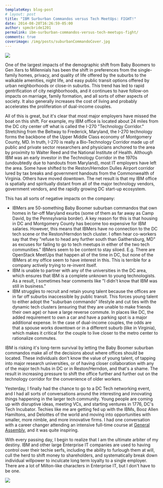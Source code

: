 ```yaml
---
templateKey: blog-post
# layout: post
title: "IBM Surburban Commandos versus Tech MeetUps: FIGHT!"
date: 2014-08-28T16:26:59-05:00 
author: spmcbride1201
permalink: ibm-surburban-commandos-versus-tech-meetups-fight/
comments: true
coverimage: /img/posts/suburbanCommandoCover.jpg
---
```


![ ]({{site.baseurl}}/img/posts/suburban-commando.jpg)

One of the largest impacts of the demographic shift from Baby Boomers to Gen Xers to Millennials has been the shift in preferences from the single-family homes, privacy, and quality of life offered by the suburbs to the walkable amenities, night life, and easy public transit options offered by urban neighborhoods or close-in suburbs. This trend has led to rapid gentrification of city neighborhoods, and it continues to have follow-on impacts on marriage, family formation, and all sorts of other aspects of society. It also generally increases the cost of living and probably accelerates the proliferation of dual-income couples.

All of this is great, but it's clear that most major employers have missed the boat on this shift. For example, my IBM office is located about 24 miles from the DC city center off what is called the I-270 "Technology Corridor." Stretching from the Beltway to Frederick, Maryland, the I-270 technology forms the backbone of the Upper Middle Class economy of Montgomery County, MD. In truth, I-270 is really a Bio-Technology Corridor made up of public and private sector researchers and physicians anchored to the area by proximity to Walter Reed and the National Institute of Health. Although IBM was an early investor in the Technology Corridor in the 1970s (undoubtedly due to handouts from Maryland), most IT employers have left the area. Some have shifted to the Reston/Herndon Dulles Airport corridor lured by tax breaks and government handouts from the Commonwealth of Virginia. Others have moved downtown. The net result is that my IBM office is spatially and spiritually distant from all of the major technology vendors, government vendors, and the rapidly growing DC start-up ecosystem.

This has all sorts of negative impacts on the company:
<ul>
	<li>IBMers are 50-something Baby Boomer suburban commandos that own homes in far-off Maryland exurbs (some of them as far away as Camp David, by the Pennsylvania border). A key reason for this is that housing in DC and Montgomery County has become too expensive for IBM salaries. However, this means that IBMers have no connection to the DC tech scene or the Reston/Herndon tech cluster. I often hear co-workers say that they "refuse to head any further south than Gaithersburg, MD" as excuses for failing to go to tech meetups in either of the two tech communities." IBMers seem to be content to stay siloed. E.g. There are OpenStack MeetUps that happen all of the time in DC, but none of the IBMers at my office seem to have interest in this. This is terrible for a company actively trying to re-invent itself.</li>
	<li>IBM is unable to partner with any of the universities in the DC area, which ensures that IBM is a complete unknown to young technologists. As a result, I sometimes hear comments like "I didn't know that IBM was still in business."</li>
	<li>IBM struggles to recruit and retain young talent because the offices are in far off suburbs inaccessible by public transit. This forces young talent to either adopt the "suburban commando" lifestyle and cut ties with the dynamic tech clusters (ensuring that they are unable to make friends their own age) or have a large reverse commute. In places like DC, the added requirement to own a car and have a parking spot is a major additional expense. In the case of dual-income couples, the odds are that a spouse works downtown or in a different suburb (like in Virginia), which makes it critical for the couple to live closer to the metro center to rationalize commutes.</li>
</ul>
IBM is risking it's long-term survival by letting the Baby Boomer suburban commandos make all of the decisions about where offices should be located. These individuals don't know the value of young talent, of tapping into major research universities, or of having closer collaboration with any of the major tech hubs in DC or in Reston/Herndon, and that's a shame. The result in increasing pressure to shift the office further and further out on the technology corridor for the convenience of older workers.

Yesterday, I finally had the chance to go to a DC Tech networking event, and I had all sorts of conversations around the interesting and innovating things happening in the larger tech community. Young people are coming up with disruptive ideas, meeting VCs, and starting ventures in 1776, DC's Tech Incubator. Techies like me are getting fed up with the IBMs, Booz Allen Hamiltons, and Deloittes of the world and moving into opportunities with smaller, more nimble, and more innovative firms. I had one conversation with a career changer attending an intensive full-time course at <a href="https://generalassemb.ly/" target="_blank">General Assembly</a>, and it was quite inspiring.

With every passing day, I begin to realize that I am the ultimate arbiter of my destiny. IBM and other large Enterprise IT companies are used to having control over their techie serfs, including the ability to furlough them at will, cull the herd to shift money to shareholders, and systematically break down individual willpower to inculcate long term loyalty to a single employer. There are a lot of Milton-like characters in Enterprise IT, but I don't have to be one.

![ ]({{site.baseurl}}/img/posts/milton-office-space.jpg)


